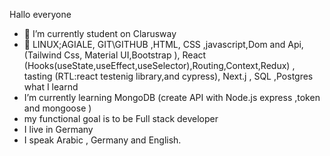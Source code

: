 Hallo everyone

- 🔭 I’m currently student on Clarusway
- 🌱 LINUX;AGIALE, GIT\GITHUB ,HTML, CSS ,javascript,Dom and Api,(Tailwind Css, Material UI,Bootstrap  ), React (Hooks(useState,useEffect,useSelector),Routing,Context,Redux) , tasting (RTL:react testenig library,and cypress), Next.j , SQL ,Postgres what I learnd
- I’m currently learning MongoDB (create API with Node.js express ,token  and mongoose )
- my functional goal is to be Full stack developer
- I live in Germany
- I speak Arabic , Germany and English.
  
